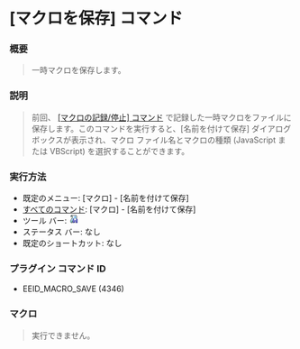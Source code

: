 # \[マクロを保存\] コマンド

### 概要

> 一時マクロを保存します。

### 説明

> 前回、 [\[マクロの記録/停止\] コマンド](quick_macro_record) で記録した一時マクロをファイルに保存します。このコマンドを実行すると、\[名前を付けて保存\]
> ダイアログ ボックスが表示され、マクロ ファイル名とマクロの種類 (JavaScript または VBScript)
> を選択することができます。

### 実行方法

- 既定のメニュー: \[マクロ\] \- \[名前を付けて保存\]
- [すべてのコマンド](../../glossary/allcommands): \[マクロ\] \- \[名前を付けて保存\]
- ツール バー: ![](../../images/macrosave.gif)
- ステータス バー: なし
- 既定のショートカット: なし

### プラグイン コマンド ID

- EEID\_MACRO\_SAVE (4346)

### マクロ

> 実行できません。
